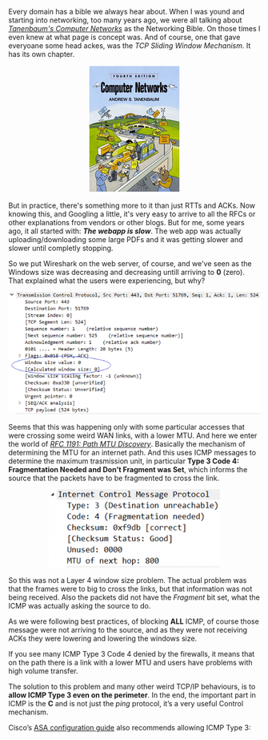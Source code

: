 Every domain has a bible we always hear about. When I was yound and starting into networking, too many years ago, we were all talking about [*Tanenbaum's Computer Networks*](https://www.amazon.com/Computer-Networks-4th-Andrew-Tanenbaum/dp/0130661023/ref=pd_lpo_sbs_14_t_0?_encoding=UTF8&psc=1&refRID=55BYF0116DMXVHFS1CA9) as the Networking Bible.
On those times I even knew at what page is concept was. And of course, one that gave everyoane some head ackes, was the *TCP Sliding Window Mechanism*. It has its own chapter. 

<p align="center">
  <img alt="Tanenbaum Computer Networks" src="https://github.com/rorutza/Blog/blob/master/images/ComputerNetworks.png">
</p>

But in practice, there's something more to it than just RTTs and ACKs. Now knowing this, and Googling a little, it's very easy to arrive to all the RFCs or other explanations from vendors or other blogs.  But for me, some years ago, it all started with: **_The webapp is slow_**. The web app was actually uploading/downloading some large PDFs and it was getting slower and slower until completly stopping. 

So we put Wireshark on the web server, of course, and we've seen as the Windows size was decreasing and decreasing untill arriving to **0** (zero). That explained what the users were experiencing, but why?

<p align="center">
  <img alt="Wireshark TCP Window Size 0" src="https://github.com/rorutza/Blog/blob/master/images/WindowSize0.png">
</p>

Seems that this was happening only with some particular accesses that were crossing some weird WAN links, with a lower MTU. And here we enter the world of [_RFC 1191: Path MTU Discovery_](http://www.ietf.org/rfc/rfc1191.txt). Basically the mechanism of determining the MTU for an internet path. And this uses ICMP messages to determine the maximum trasmission unit, in particular **Type 3 Code 4: Fragmentation Needed and Don't Fragment was Set**, which informs the source that the packets have to be fragmented to cross the link.

<p align="center">
  <img alt="Wireshark ICMP Type 3 Code 4" src="https://github.com/rorutza/Blog/blob/master/images/ICMP34.png ">
</p>

So this was not a Layer 4 window size problem. The actual problem was that the frames were to big to cross the links, but that information was not being received. Also the packets did not have the _Fragment_ bit set, what the ICMP was actually asking the source to do.

As we were following best practices, of blocking **ALL** ICMP, of course those message were not arriving to the source, and as they were not receiving ACKs they were lowering and lowering the windows size.

If you see many ICMP Type 3 Code 4 denied by the firewalls, it means that on the path there is a link with a lower MTU and users have problems with high volume transfer. 

The solution to this problem and many other weird TCP/IP behaviours, is to **allow ICMP Type 3 even on the perimeter**. In the end, the important part in ICMP is the **C** and is not just the _ping_ protocol, it’s a very useful Control mechanism.

Cisco’s [ASA configuration guide](https://www.cisco.com/c/en/us/td/docs/security/asa/asa84/configuration/guide/asa_84_cli_config/access_management.html#wp1268102) also recommends allowing ICMP Type 3: 
